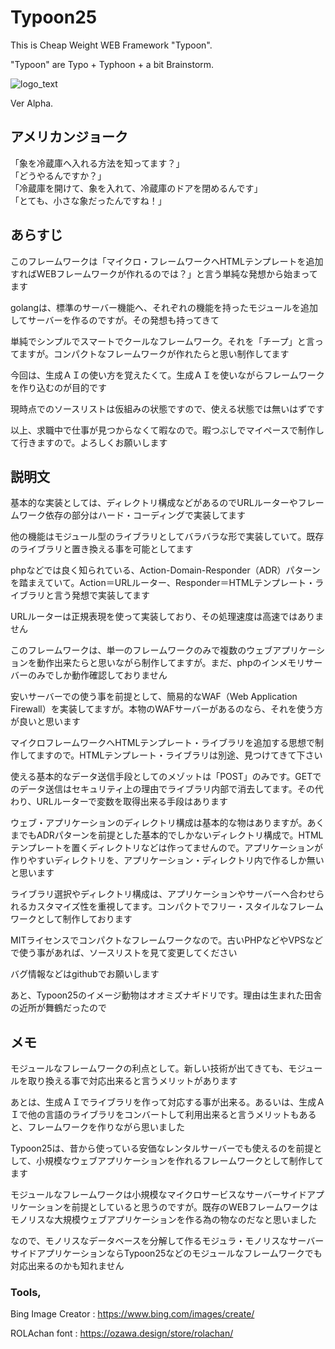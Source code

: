 # Typoon25

This is Cheap Weight WEB Framework "Typoon".
 
 "Typoon" are Typo + Typhoon + a bit Brainstorm.
 
 ![logo_text](https://github.com/user-attachments/assets/65b8e5e8-fcdf-4873-899c-ae70d6412ee9)

 Ver Alpha.

## アメリカンジョーク

<!--
「プログラミングはPHPとの戦いです。クイズ・Typoon25！」
-->

「象を冷蔵庫へ入れる方法を知ってます？」<br/>
「どうやるんですか？」<br/>
「冷蔵庫を開けて、象を入れて、冷蔵庫のドアを閉めるんです」<br/>
「とても、小さな象だったんですね！」

## あらすじ

このフレームワークは「マイクロ・フレームワークへHTMLテンプレートを追加すればWEBフレームワークが作れるのでは？」と言う単純な発想から始まってます

golangは、標準のサーバー機能へ、それぞれの機能を持ったモジュールを追加してサーバーを作るのですが。その発想も持ってきて

単純でシンプルでスマートでクールなフレームワーク。それを「チープ」と言ってますが。コンパクトなフレームワークが作れたらと思い制作してます

今回は、生成ＡＩの使い方を覚えたくて。生成ＡＩを使いながらフレームワークを作り込むのが目的です

現時点でのソースリストは仮組みの状態ですので、使える状態では無いはずです

以上、求職中で仕事が見つからなくて暇なので。暇つぶしでマイペースで制作して行きますので。よろしくお願いします

## 説明文

基本的な実装としては、ディレクトリ構成などがあるのでURLルーターやフレームワーク依存の部分はハード・コーディングで実装してます

他の機能はモジュール型のライブラリとしてバラバラな形で実装していて。既存のライブラリと置き換える事を可能としてます

phpなどでは良く知られている、Action-Domain-Responder（ADR）パターンを踏まえていて。Action＝URLルーター、Responder＝HTMLテンプレート・ライブラリと言う発想で実装してます

URLルーターは正規表現を使って実装しており、その処理速度は高速ではありません

このフレームワークは、単一のフレームワークのみで複数のウェブアプリケーションを動作出来たらと思いながら制作してますが。まだ、phpのインメモリサーバーのみでしか動作確認しておりません

安いサーバーでの使う事を前提として、簡易的なWAF（Web Application Firewall）を実装してますが。本物のWAFサーバーがあるのなら、それを使う方が良いと思います

マイクロフレームワークへHTMLテンプレート・ライブラリを追加する思想で制作してますので。HTMLテンプレート・ライブラリは別途、見つけてきて下さい

使える基本的なデータ送信手段としてのメゾットは「POST」のみです。GETでのデータ送信はセキュリティ上の理由でライブラリ内部で消去してます。その代わり、URLルーターで変数を取得出来る手段はあります

ウェブ・アプリケーションのディレクトリ構成は基本的な物はありますが。あくまでもADRパターンを前提とした基本的でしかないディレクトリ構成で。HTMLテンプレートを置くディレクトリなどは作ってませんので。アプリケーションが作りやすいディレクトリを、アプリケーション・ディレクトリ内で作るしか無いと思います

ライブラリ選択やディレクトリ構成は、アプリケーションやサーバーへ合わせられるカスタマイズ性を重視してます。コンパクトでフリー・スタイルなフレームワークとして制作しております

MITライセンスでコンパクトなフレームワークなので。古いPHPなどやVPSなどで使う事があれば、ソースリストを見て変更してください

バグ情報などはgithubでお願いします

あと、Typoon25のイメージ動物はオオミズナギドリです。理由は生まれた田舎の近所が舞鶴だったので

## メモ

モジュールなフレームワークの利点として。新しい技術が出てきても、モジュールを取り換える事で対応出来ると言うメリットがあります

あとは、生成ＡＩでライブラリを作って対応する事が出来る。あるいは、生成ＡＩで他の言語のライブラリをコンバートして利用出来ると言うメリットもあると、フレームワークを作りながら思いました

Typoon25は、昔から使っている安価なレンタルサーバーでも使えるのを前提として、小規模なウェブアプリケーションを作れるフレームワークとして制作してます

モジュールなフレームワークは小規模なマイクロサービスなサーバーサイドアプリケーションを前提としていると思うのですが。既存のWEBフレームワークはモノリスな大規模ウェブアプリケーションを作る為の物なのだなと思いました

なので、モノリスなデータベースを分解して作るモジュラ・モノリスなサーバーサイドアプリケーションならTypoon25などのモジュールなフレームワークでも対応出来るのかも知れません

### Tools,

Bing Image Creator : https://www.bing.com/images/create/

ROLAchan font : https://ozawa.design/store/rolachan/

